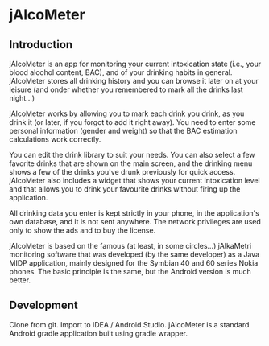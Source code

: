 # jAlcoMeter

## Introduction

jAlcoMeter is an app for monitoring your current intoxication state (i.e., your 
blood alcohol content, BAC), and of your drinking habits in general. jAlcoMeter 
stores all drinking history and you can browse it later on at your leisure (and 
onder whether you remembered to mark all the drinks last night...) 

jAlcoMeter works by allowing you to mark each drink you drink, as you drink it 
(or later, if you forgot to add it right away). You need to enter some personal 
information (gender and weight) so that the BAC estimation calculations work 
correctly.

You can edit the drink library to suit your needs. You can also select a few 
favorite drinks that are shown on the main screen, and the drinking menu shows a 
few of the drinks you've drunk previously for quick access. jAlcoMeter also 
includes a widget that shows your current intoxication level and that allows you 
to drink your favourite drinks without firing up the application.

All drinking data you enter is kept strictly in your phone, in the application's 
own database, and it is not sent anywhere. The network privileges are used only
to show the ads and to buy the license.

jAlcoMeter is based on the famous (at least, in some circles...) jAlkaMetri 
monitoring software that was developed (by the same developer) as a Java MIDP 
application, mainly designed for the Symbian 40 and 60 series Nokia phones. The
basic principle is the same, but the Android version is much better.

## Development

Clone from git. Import to IDEA / Android Studio.
jAlcoMeter is a standard Android gradle application built using gradle wrapper.


